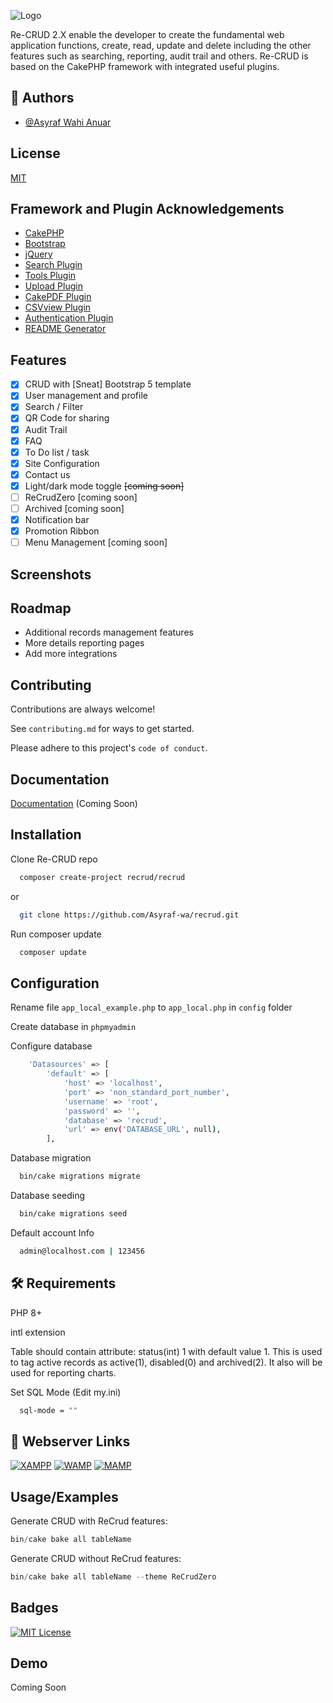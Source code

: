 ![Logo](https://github.com/Asyraf-wa/recrud/blob/2.x/webroot/img/ss/reCRUD_Logo.jpg)

Re-CRUD 2.X enable the developer to create the fundamental web application functions, create, read, update and delete including the other features such as searching, reporting, audit trail and others. Re-CRUD is based on the CakePHP framework with integrated useful plugins.

## 🚀 Authors

-   [@Asyraf Wahi Anuar](https://github.com/Asyraf-wa)

## License

[MIT](https://choosealicense.com/licenses/mit/)

## Framework and Plugin Acknowledgements

-   [CakePHP](https://cakephp.org)
-   [Bootstrap](https://getbootstrap.com)
-   [jQuery](https://ajax.googleapis.com/ajax/libs/jquery/3.6.0/jquery.min.js)
-   [Search Plugin](https://github.com/FriendsOfCake/search)
-   [Tools Plugin](https://github.com/dereuromark/cakephp-tools)
-   [Upload Plugin](https://github.com/FriendsOfCake/cakephp-upload)
-   [CakePDF Plugin](https://github.com/FriendsOfCake/CakePdf)
-   [CSVview Plugin](https://github.com/FriendsOfCake/cakephp-csvview)
-   [Authentication Plugin](https://github.com/cakephp/authentication)
-   [README Generator](https://readme.so/editor)

## Features

-   [x] CRUD with [Sneat] Bootstrap 5 template
-   [x] User management and profile
-   [x] Search / Filter
-   [x] QR Code for sharing
-   [x] Audit Trail
-   [x] FAQ
-   [x] To Do list / task
-   [x] Site Configuration
-   [x] Contact us
-   [x] Light/dark mode toggle ~~[coming soon]~~
-   [ ] ReCrudZero [coming soon]
-   [ ] Archived [coming soon]
-   [x] Notification bar
-   [x] Promotion Ribbon
-   [ ] Menu Management [coming soon]

## Screenshots

## Roadmap

-   Additional records management features
-   More details reporting pages
-   Add more integrations

## Contributing

Contributions are always welcome!

See `contributing.md` for ways to get started.

Please adhere to this project's `code of conduct`.

## Documentation

[Documentation](https://codethepixel.com) (Coming Soon)

## Installation

Clone Re-CRUD repo

```bash
  composer create-project recrud/recrud
```

or

```bash
  git clone https://github.com/Asyraf-wa/recrud.git
```

Run composer update

```bash
  composer update
```

## Configuration

Rename file `app_local_example.php` to `app_local.php` in `config` folder

Create database in `phpmyadmin`

Configure database

```bash
    'Datasources' => [
        'default' => [
            'host' => 'localhost',
            'port' => 'non_standard_port_number',
            'username' => 'root',
            'password' => '',
            'database' => 'recrud',
            'url' => env('DATABASE_URL', null),
        ],
```

Database migration

```bash
  bin/cake migrations migrate
```

Database seeding

```bash
  bin/cake migrations seed
```

Default account Info

```bash
  admin@localhost.com | 123456
```

## 🛠 Requirements

PHP 8+

intl extension

Table should contain attribute: status(int) 1 with default value 1. This is used to tag active records as active(1), disabled(0) and archived(2). It also will be used for reporting charts.

Set SQL Mode (Edit my.ini)

```bash
  sql-mode = ""
```

## 🔗 Webserver Links

[![XAMPP](https://img.shields.io/badge/XAMPP-000?style=for-the-badge&logoColor=white)](https://www.apachefriends.org/download.html)
[![WAMP](https://img.shields.io/badge/WAMP-0A66C2?style=for-the-badge&logoColor=white)](https://www.wampserver.com/en/)
[![MAMP](https://img.shields.io/badge/MAMP-1DA1F2?style=for-the-badge&logoColor=white)](https://www.mamp.info/en/windows/)

## Usage/Examples

Generate CRUD with ReCrud features:

```php
bin/cake bake all tableName
```

Generate CRUD without ReCrud features:

```php
bin/cake bake all tableName --theme ReCrudZero
```

## Badges

[![MIT License](https://img.shields.io/badge/License-MIT-green.svg)](https://choosealicense.com/licenses/mit/)

## Demo

Coming Soon
